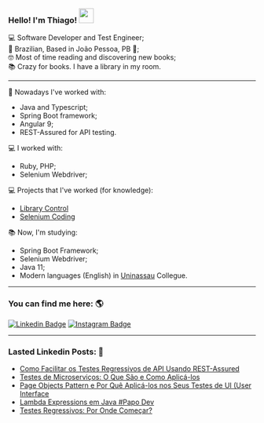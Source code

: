 ### Hello! I'm Thiago! <img src="https://raw.githubusercontent.com/MartinHeinz/MartinHeinz/master/wave.gif" width="30px">

💻 Software Developer and Test Engineer;<br>
🏡 Brazilian, Based in João Pessoa, PB 📍;<br>
🤓 Most of time reading and discovering new books;<br>
📚 Crazy for books. I have a library in my room.<br>

---------

👷 Nowadays I've worked with:
* Java and Typescript;
* Spring Boot framework;
* Angular 9;
* REST-Assured for API testing.

💻 I worked with:
* Ruby, PHP;<br>
* Selenium Webdriver;<br>

💻 Projects that I've worked (for knowledge):
* [Library Control](https://github.com/thiagofb84jp/library-control)<br>
* [Selenium Coding](https://github.com/thiagofb84jp/selenium-coding)<br>


📚 Now, I'm studying:
* Spring Boot Framework;<br>
* Selenium Webdriver;<br>
* Java 11;<br>
* Modern languages (English) in [Uninassau](https://www.uninassau.edu.br/) Collegue.<br>

---------

### You can find me here: 🌎
[![Linkedin Badge](https://img.shields.io/badge/-ThiagoFerreira-blue?style=flat-square&logo=Linkedin&logoColor=white&link=https://www.linkedin.com/in/thiago-ferreira-barbosa-ctfl-68072310b)](https://www.linkedin.com/in/thiago-ferreira-barbosa-ctfl-68072310b)
[![Instagram Badge](https://img.shields.io/badge/-Instagram-blue?style=flat-square&logo=Instagram&logoColor=white&link=https://www.instagram.com/thiagofb84jp/)](https://www.instagram.com/thiagofb84jp/)

---------

### Lasted Linkedin Posts: 📕
- [Como Facilitar os Testes Regressivos de API Usando REST-Assured](https://www.linkedin.com/pulse/como-facilitar-os-testes-regressivos-de-api-usando-thiago/)
- [Testes de Microserviços: O Que São e Como Aplicá-los](https://www.linkedin.com/pulse/testes-de-microservi%C3%A7os-o-que-s%C3%A3o-e-como-aplic%C3%A1-los-thiago/)
- [Page Objects Pattern e Por Quê Aplicá-los nos Seus Testes de UI (User Interface](https://www.linkedin.com/pulse/page-objects-pattern-e-por-qu%C3%AA-aplic%C3%A1-lo-nos-seus-de-thiago/)
- [Lambda Expressions em Java #Papo Dev](https://www.linkedin.com/pulse/lambda-expressions-em-java-papodev-thiago-ferreira-barbosa-ctfl/)
- [Testes Regressivos: Por Onde Começar?](https://www.linkedin.com/pulse/testes-regressivos-por-onde-come%C3%A7ar-thiago-ferreira-barbosa-ctfl/)
